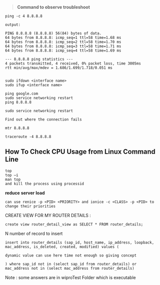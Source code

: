 > **Command to observe troubleshoot**

```shell
ping -c 4 8.8.8.8

output:

PING 8.8.8.8 (8.8.8.8) 56(84) bytes of data.
64 bytes from 8.8.8.8: icmp_seq=1 ttl=58 time=1.68 ms
64 bytes from 8.8.8.8: icmp_seq=2 ttl=58 time=1.70 ms
64 bytes from 8.8.8.8: icmp_seq=3 ttl=58 time=1.71 ms
64 bytes from 8.8.8.8: icmp_seq=4 ttl=58 time=1.69 ms

--- 8.8.8.8 ping statistics ---
4 packets transmitted, 4 received, 0% packet loss, time 3005ms
rtt min/avg/max/mdev = 1.686/1.699/1.718/0.051 ms


sudo ifdown <interface name>
sudo ifup <interface name>

ping google.com
sudo service networking restart
ping 8.8.8.8

sudo service networking restart

Find out where the connection fails

mtr 8.8.8.8

traceroute -4 8.8.8.8

```

## How To Check CPU Usage from Linux Command Line

```
top
top –i
man top
and kill the process using processid
```



**reduce** **server** **load**

```shell
can use renice -p <PID> <PRIORITY> and ionice -c <CLASS> -p <PID> to change their priorities
```





CREATE VIEW FOR MY ROUTER DETAILS :

```mysql
create view router_detail_view as SELECT * FROM router_details;
```



N number of record to insert 

```mysql
insert into router_details (sap_id, host_name, ip_address, loopback, mac_address, is_deleted, created, modified) values (
                                                                                                                         dynamic value can use here time not enough so giving concept
                                                                                                                        ) where sap_id not in (select sap_id from router_details) or mac_address not in (select mac_address from router_details)
```





Note : some answers are in wiproTest  Folder which is executable